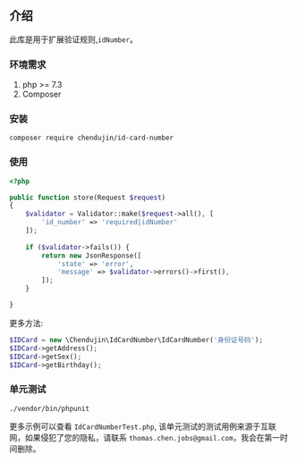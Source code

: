 ## 介绍

此库是用于扩展验证规则,`idNumber`。

### 环境需求

1. php >= 7.3
2. Composer

### 安装

```shell script
composer require chendujin/id-card-number
```

### 使用

```php
<?php

public function store(Request $request)
{
    $validator = Validator::make($request->all(), [
        'id_number' => 'required|idNumber'
    ]);
   
    if ($validator->fails()) {
        return new JsonResponse([
            'state' => 'error',
            'message' => $validator->errors()->first(),
        ]);
    }   

}
```

更多方法:

```php
$IDCard = new \Chendujin\IdCardNumber\IdCardNumber('身份证号码');
$IDCard->getAddress();
$IDCard->getSex();
$IDCard->getBirthday();
```

### 单元测试

```shell script
./vendor/bin/phpunit
```

更多示例可以查看 `IdCardNumberTest.php`, 该单元测试的测试用例来源于互联网，如果侵犯了您的隐私，请联系 `thomas.chen.jobs@gmail.com`，我会在第一时间删除。